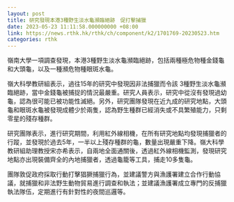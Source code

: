 ```yaml
---
layout: post
title: 研究發現本港3種野生淡水龜瀕臨絕跡　促打擊捕獵
date: 2023-05-23 11:11:58.000000000 +08:00
link: https://news.rthk.hk/rthk/ch/component/k2/1701769-20230523.htm
categories: rthk
---
```


嶺南大學一項調查發現，本港3種野生淡水龜瀕臨絕跡，包括兩種極危物種金錢龜和大頭龜，以及一種瀕危物種眼斑水龜。

嶺大科學教研組表示，過往15年的研究中發現因非法捕獵而令該 3種野生淡水龜瀕臨絕跡，當中金錢龜被捕捉的情況最嚴重。研究人員表示，研究中從沒有發現過幼龜，認為很可能已被功能性滅絕。另外，研究團隊發現在近九成的研究地點，大頭龜和眼斑水龜被發現成體少於兩隻，認為野生種群已經消失或不具繁殖能力，只剩零星的殘存種群。

研究團隊表示，進行研究期間，利用紅外線相機，在所有研究地點均發現捕獵者的行蹤，並發現於過去5年，一半以上殘存種群的龜，數量出現嚴重下降。嶺大科學教研組助理教授宋亦希表示，自兩地全面通關後，透過紅外線相機監測，發現研究地點亦出現裝備齊全的內地捕獵者，透過龜籠等工具，捕走10多隻龜。

團隊敦促政府採取行動打擊猖獗捕獵行為，並建議警方與漁護署建立合作行動協議，就捕獵和非法野生動物貿易進行調查和執法；並建議漁護署成立專門的反捕獵執法隊伍，定期進行有針對性的夜間巡邏等。
